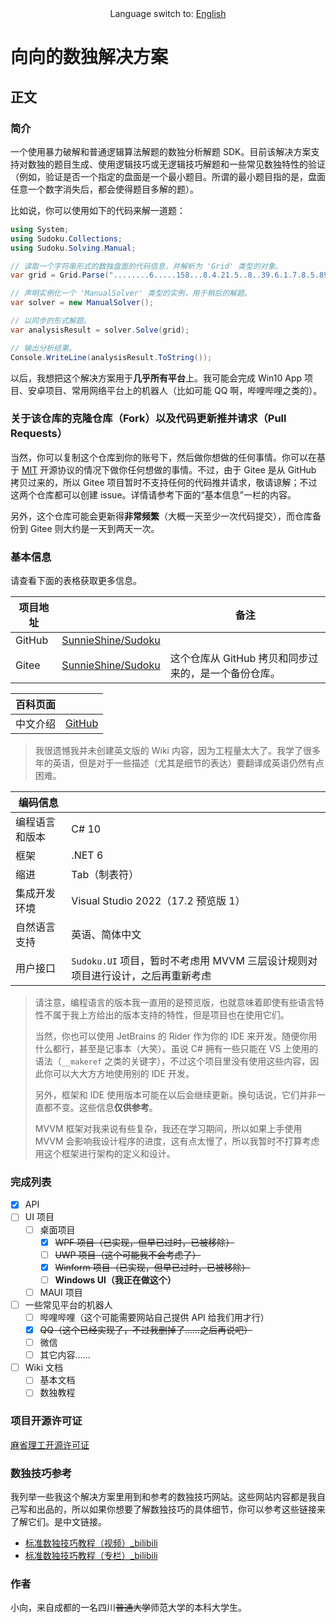 <center>Language switch to: <a href="README.md">English</a></center>

# 向向的数独解决方案

## 正文

### 简介

一个使用暴力破解和普通逻辑算法解题的数独分析解题 SDK。目前该解决方案支持对数独的题目生成、使用逻辑技巧或无逻辑技巧解题和一些常见数独特性的验证（例如，验证是否一个指定的盘面是一个最小题目。所谓的最小题目指的是，盘面任意一个数字消失后，都会使得题目多解的题）。

比如说，你可以使用如下的代码来解一道题：

```csharp
using System;
using Sudoku.Collections;
using Sudoku.Solving.Manual;

// 读取一个字符串形式的数独盘面的代码信息，并解析为 'Grid' 类型的对象。
var grid = Grid.Parse("........6.....158...8.4.21.5..8..39.6.1.7.8.5.89..5..1.24.5.9...659.....9........");

// 声明实例化一个 'ManualSolver' 类型的实例，用于稍后的解题。
var solver = new ManualSolver();

// 以同步的形式解题。
var analysisResult = solver.Solve(grid);

// 输出分析结果。
Console.WriteLine(analysisResult.ToString());
```

以后，我想把这个解决方案用于**几乎所有平台**上。我可能会完成 Win10 App 项目、安卓项目、常用网络平台上的机器人（比如可能 QQ 啊，哔哩哔哩之类的）。

### 关于该仓库的克隆仓库（Fork）以及代码更新推并请求（Pull Requests）

当然，你可以复制这个仓库到你的账号下，然后做你想做的任何事情。你可以在基于 [MIT](https://github.com/SunnieShine/Sudoku/blob/main/LICENSE) 开源协议的情况下做你任何想做的事情。不过，由于 Gitee 是从 GitHub 拷贝过来的，所以 Gitee 项目暂时不支持任何的代码推并请求，敬请谅解；不过这两个仓库都可以创建 issue。详情请参考下面的“基本信息”一栏的内容。

另外，这个仓库可能会更新得**非常频繁**（大概一天至少一次代码提交），而仓库备份到 Gitee 则大约是一天到两天一次。

### 基本信息

请查看下面的表格获取更多信息。

| 项目地址 |                                                             | 备注                                                 |
| -------- | ----------------------------------------------------------- | ---------------------------------------------------- |
| GitHub   | [SunnieShine/Sudoku](https://github.com/SunnieShine/Sudoku) |                                                      |
| Gitee    | [SunnieShine/Sudoku](https://gitee.com/SunnieShine/Sudoku)  | 这个仓库从 GitHub 拷贝和同步过来的，是一个备份仓库。 |

| 百科页面 |                                                |
| -------- | ---------------------------------------------- |
| 中文介绍 | [GitHub](https://sunnieshine.github.io/Sudoku) |

> 我很遗憾我并未创建英文版的 Wiki 内容，因为工程量太大了。我学了很多年的英语，但是对于一些描述（尤其是细节的表达）要翻译成英语仍然有点困难。

| 编码信息       |                                       |
| -------------- | ------------------------------------- |
| 编程语言和版本 | C# 10                                  |
| 框架           | .NET 6                                |
| 缩进           | Tab（制表符）                              |
| 集成开发环境   | Visual Studio 2022（17.2 预览版 1） |
| 自然语言支持   | 英语、简体中文                        |
| 用户接口 | `Sudoku.UI` 项目，暂时不考虑用 MVVM 三层设计规则对项目进行设计，之后再重新考虑 |

> 请注意，编程语言的版本我一直用的是预览版，也就意味着即使有些语言特性不属于我上方给出的版本支持的特性，但是项目也在使用它们。
>
> 当然，你也可以使用 JetBrains 的 Rider 作为你的 IDE 来开发。随便你用什么都行，甚至是记事本（大笑）。虽说 C# 拥有一些只能在 VS 上使用的语法（`__makeref` 之类的关键字），不过这个项目里没有使用这些内容，因此你可以大大方方地使用别的 IDE 开发。
>
> 另外，框架和 IDE 使用版本可能在以后会继续更新。换句话说，它们并非一直都不变。这些信息**仅供参考**。
>
> MVVM 框架对我来说有些复杂，我还在学习期间，所以如果上手使用 MVVM 会影响我设计程序的进度，这有点太慢了，所以我暂时不打算考虑用这个框架进行架构的定义和设计。

### 完成列表

* [x] API
* [ ] UI 项目
  * [ ] 桌面项目
    * [x] ~~WPF 项目（已实现，但早已过时，已被移除）~~
    * [ ] ~~UWP 项目（这个可能我不会考虑了）~~
    * [x] ~~Winform 项目（已实现，但早已过时，已被移除）~~
    * [ ] **Windows UI（我正在做这个）**
  * [ ] MAUI 项目
* [ ] 一些常见平台的机器人
  * [ ] 哔哩哔哩（这个可能需要网站自己提供 API 给我们用才行）
  * [x] ~~QQ（这个已经实现了，不过我删掉了……之后再说吧）~~
  * [ ] 微信
  * [ ] 其它内容……
* [ ] Wiki 文档
  * [ ] 基本文档
  * [ ] 数独教程

### 项目开源许可证

[麻省理工开源许可证](https://github.com/SunnieShine/Sudoku/blob/main/LICENSE)

### 数独技巧参考

我列举一些我这个解决方案里用到和参考的数独技巧网站。这些网站内容都是我自己写和出品的，所以如果你想要了解数独技巧的具体细节，你可以参考这些链接来了解它们。是中文链接。

* [标准数独技巧教程（视频）_bilibili](https://www.bilibili.com/video/BV1Mx411z7uq)
* [标准数独技巧教程（专栏）_bilibili](https://www.bilibili.com/read/readlist/rl291187)

### 作者

小向，来自成都的一名四川~~普通大学~~师范大学的本科大学生。

